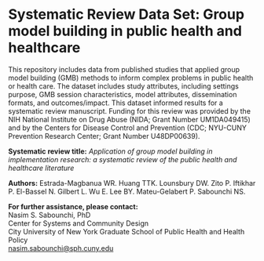 # Systematic Review Data Set: Group model building in public health and healthcare
This repository includes data from published studies that applied group model building (GMB) methods to inform complex problems in public health or health care. The dataset includes study attributes, including settings purpose, GMB session characteristics, model attributes, dissemination formats, and outcomes/impact. This dataset informed results for a systematic review manuscript. Funding for this review was provided by the NIH National Institute on Drug Abuse (NIDA; Grant Number UM1DA049415) and by the Centers for Disease Control and Prevention (CDC; NYU-CUNY Prevention Research Center; Grant Number U48DP00639).

<b>Systematic review title:</b><i> Application of group model building in implementation research: a systematic review of the public health and healthcare literature</i>

<b>Authors:</b> Estrada-Magbanua WR. Huang TTK. Lounsbury DW. Zito P. Iftikhar P. El-Bassel N. Gilbert L. Wu E. Lee BY. Mateu-Gelabert P. Sabounchi NS.

<b>For further assistance, please contact:</b>
<br>Nasim S. Sabounchi, PhD
<br>Center for Systems and Community Design
<br>City University of New York Graduate School of Public Health and Health Policy
<br>nasim.sabounchi@sph.cuny.edu
